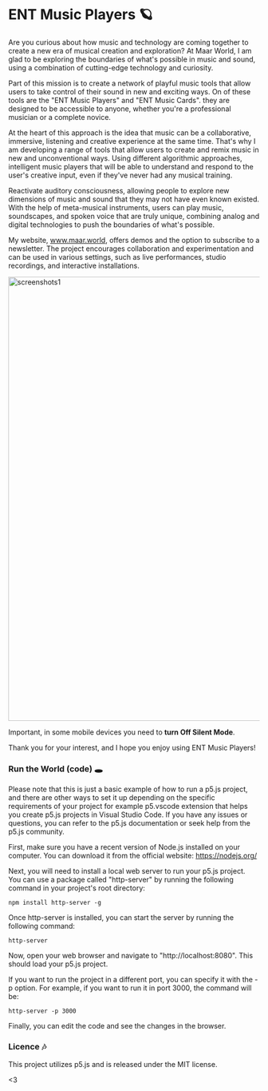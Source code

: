 # ENT Music Players 🪐

Are you curious about how music and technology are coming together to create a new era of musical creation and exploration? At Maar World, I am glad to be exploring the boundaries of what's possible in music and sound, using a combination of cutting-edge technology and curiosity.

Part of this mission is to create a network of playful music tools that allow users to take control of their sound in new and exciting ways. On of these tools are the "ENT Music Players" and "ENT Music Cards". they are designed to be accessible to anyone, whether you're a professional musician or a complete novice.

At the heart of this approach is the idea that music can be a collaborative, immersive, listening and creative experience at the same time. That's why I am developing a range of tools that allow users to create and remix music in new and unconventional ways. Using different algorithmic approaches, intelligent music players that will be able to understand and respond to the user's creative input, even if they've never had any musical training.

Reactivate auditory consciousness, allowing people to explore new dimensions of music and sound that they may not have even known existed. With the help of meta-musical instruments, users can play music, soundscapes, and spoken voice that are truly unique, combining analog and digital technologies to push the boundaries of what's possible.

My website, www.maar.world, offers demos and the option to subscribe to a newsletter. The project encourages collaboration and experimentation and can be used in various settings, such as live performances, studio recordings, and interactive installations.


<img width="889" alt="screenshots1" src="https://user-images.githubusercontent.com/862847/212711547-3070feec-e1da-4b07-b668-a30422c1e249.png">

Important, in some mobile devices you need to **turn Off Silent Mode**.

Thank you for your interest, and I hope you enjoy using ENT Music Players!

### Run the World (code) 🕳

Please note that this is just a basic example of how to run a p5.js project, and there are other ways to set it up depending on the specific requirements of your project for example p5.vscode extension that helps you create p5.js projects in Visual Studio Code. If you have any issues or questions, you can refer to the p5.js documentation or seek help from the p5.js community.

First, make sure you have a recent version of Node.js installed on your computer. You can download it from the official website: https://nodejs.org/

Next, you will need to install a local web server to run your p5.js project. You can use a package called "http-server" by running the following command in your project's root directory:

```
npm install http-server -g
```

Once http-server is installed, you can start the server by running the following command:
```
http-server
```

Now, open your web browser and navigate to "http://localhost:8080". This should load your p5.js project.

If you want to run the project in a different port, you can specify it with the -p option. For example, if you want to run it in port 3000, the command will be:
```
http-server -p 3000

```
Finally, you can edit the code and see the changes in the browser.

### Licence 🎶
This project utilizes p5.js and is released under the MIT license.

<3


